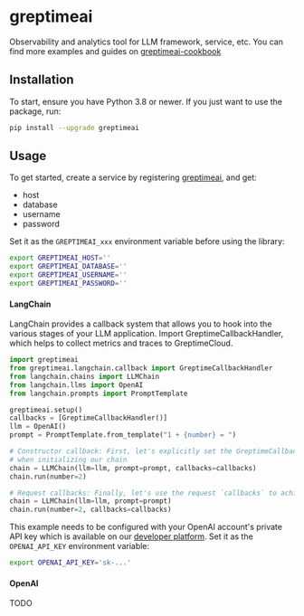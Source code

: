 # greptimeai

Observability and analytics tool for LLM framework, service, etc. You can find more
examples and guides on [greptimeai-cookbook][greptimeai-cookbook]

## Installation

To start, ensure you have Python 3.8 or newer. If you just
want to use the package, run:

```sh
pip install --upgrade greptimeai
```

## Usage

To get started, create a service by registering [greptimeai][greptimeai], and get:

- host
- database
- username
- password

Set it as the `GREPTIMEAI_xxx` environment variable before using the library:

```bash
export GREPTIMEAI_HOST=''
export GREPTIMEAI_DATABASE=''
export GREPTIMEAI_USERNAME=''
export GREPTIMEAI_PASSWORD=''
```

#### LangChain

LangChain provides a callback system that allows you to hook into the various stages of your LLM
application. Import GreptimeCallbackHandler, which helps to collect metrics and traces to
GreptimeCloud.

```python
import greptimeai
from greptimeai.langchain.callback import GreptimeCallbackHandler
from langchain.chains import LLMChain
from langchain.llms import OpenAI
from langchain.prompts import PromptTemplate

greptimeai.setup()
callbacks = [GreptimeCallbackHandler()]
llm = OpenAI()
prompt = PromptTemplate.from_template("1 + {number} = ")

# Constructor callback: First, let's explicitly set the GreptimeCallbackHandler
# when initializing our chain
chain = LLMChain(llm=llm, prompt=prompt, callbacks=callbacks)
chain.run(number=2)

# Request callbacks: Finally, let's use the request `callbacks` to achieve the same result
chain = LLMChain(llm=llm, prompt=prompt)
chain.run(number=2, callbacks=callbacks)
```

This example needs to be configured with your OpenAI account's private API key which is available on
our [developer platform](openai). Set it as the `OPENAI_API_KEY` environment variable:

```bash
export OPENAI_API_KEY='sk-...'
```

#### OpenAI

TODO

[greptimeai]: https://console.greptime.cloud/ai
[greptimeai-cookbook]: https://github.com/GreptimeTeam/greptimeai-cookbook
[openai]: https://platform.openai.com/account/api-keys
